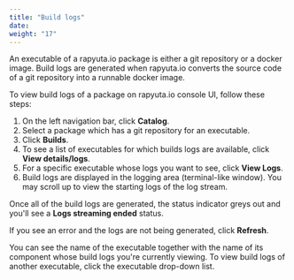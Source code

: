 ```yaml
---
title: "Build logs"
date:
weight: "17"
---
```

An executable of a rapyuta.io package is either a git repository or a docker image.
Build logs are generated when rapyuta.io converts the source code of a git repository
into a runnable docker image.

To view build logs of a package on rapyuta.io console UI, follow these steps:

1. On the left navigation bar, click **Catalog**.
2. Select a package which has a git repository for an executable.
3. Click **Builds**.
4. To see a list of executables for which builds logs are available, click **View details/logs**.
5. For a specific executable whose logs you want to see, click **View Logs**.
6. Build logs are displayed in the logging area (terminal-like window). You may scroll up to view the starting logs of the log stream.

Once all of the build logs are generated, the status indicator greys out and
you'll see a **Logs streaming ended** status.

If you see an error and the logs are not being generated, click **Refresh**.

You can see the name of the executable together with the name of its component
whose build logs you're currently viewing. To view build logs of another executable,
click the executable drop-down list.
